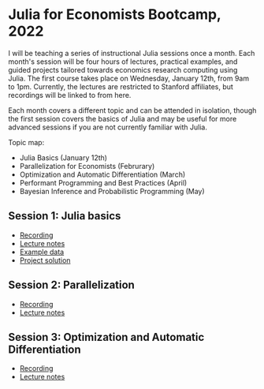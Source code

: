 # Julia for Economists Bootcamp, 2022

I will be teaching a series of instructional Julia sessions once a month. Each month's session will be four hours of lectures, practical examples, and guided projects tailored towards economics research computing using Julia. The first course takes place on Wednesday, January 12th, from 9am to 1pm. Currently, the lectures are restricted to Stanford affiliates, but recordings will be linked to from here.

Each month covers a different topic and can be attended in isolation, though the first session covers the basics of Julia and may be useful for more advanced sessions if you are not currently familiar with Julia.

Topic map:

- Julia Basics (January 12th)
- Parallelization for Economists (Februrary)
- Optimization and Automatic Differentiation (March)
- Performant Programming and Best Practices (April)
- Bayesian Inference and Probabilistic Programming (May)

## Session 1: Julia basics

- [Recording](https://youtu.be/BnTYMOOPEzw)
- [Lecture notes](https://github.com/cpfiffer/julia-bootcamp-2022/blob/main/session-1/intro.ipynb)
- [Example data](https://github.com/cpfiffer/julia-bootcamp-2022/blob/main/session-1/example.csv)
- [Project solution](https://github.com/cpfiffer/julia-bootcamp-2022/blob/main/session-1/project.jl)

## Session 2: Parallelization

- [Recording](https://www.youtube.com/watch?v=trhsvOAH0YI)
- [Lecture notes](https://github.com/cpfiffer/julia-bootcamp-2022/blob/main/session-2/parallelization-lecture.ipynb)

## Session 3: Optimization and Automatic Differentiation

- [Recording](https://www.youtube.com/watch?v=B5O3xBolDCc)
- [Lecture notes](https://github.com/cpfiffer/julia-bootcamp-2022/blob/main/session-3/optimization-lecture.ipynb)
